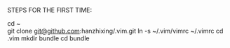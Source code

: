 STEPS FOR THE FIRST TIME:

cd ~<br />
git clone git@github.com:hanzhixing/.vim.git
ln -s ~/.vim/vimrc ~/.vimrc
cd .vim
mkdir bundle
cd bundle

